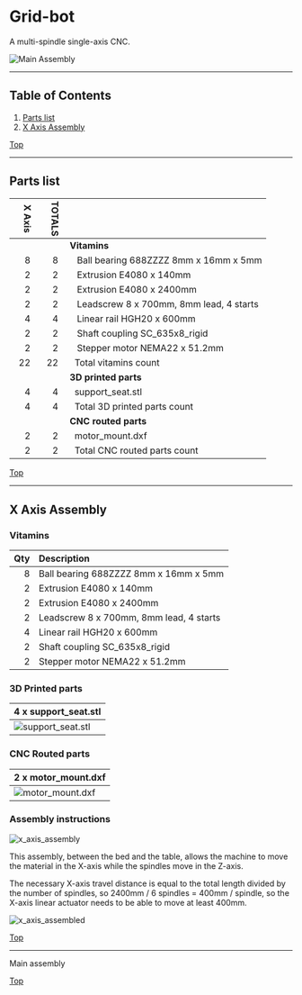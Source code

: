 <a name="TOP"></a>
# Grid-bot
A multi-spindle single-axis CNC.

![Main Assembly](assemblies/x_axis_assembled.png)

<span></span>

---
## Table of Contents
1. [Parts list](#Parts_list)
1. [X Axis Assembly](#x_axis_assembly)

<span></span>
[Top](#TOP)

---
<a name="Parts_list"></a>
## Parts list
| <span style="writing-mode: vertical-rl; text-orientation: mixed;">X&nbsp;Axis</span> | <span style="writing-mode: vertical-rl; text-orientation: mixed;">TOTALS</span> |  |
|---:|---:|:---|
|  | | **Vitamins** |
| &nbsp;&nbsp;8&nbsp; |  &nbsp;&nbsp;8&nbsp; | &nbsp;&nbsp; Ball bearing 688ZZZZ 8mm x 16mm x 5mm |
| &nbsp;&nbsp;2&nbsp; |  &nbsp;&nbsp;2&nbsp; | &nbsp;&nbsp; Extrusion E4080 x 140mm |
| &nbsp;&nbsp;2&nbsp; |  &nbsp;&nbsp;2&nbsp; | &nbsp;&nbsp; Extrusion E4080 x 2400mm |
| &nbsp;&nbsp;2&nbsp; |  &nbsp;&nbsp;2&nbsp; | &nbsp;&nbsp; Leadscrew 8 x 700mm, 8mm lead, 4 starts |
| &nbsp;&nbsp;4&nbsp; |  &nbsp;&nbsp;4&nbsp; | &nbsp;&nbsp; Linear rail HGH20 x 600mm |
| &nbsp;&nbsp;2&nbsp; |  &nbsp;&nbsp;2&nbsp; | &nbsp;&nbsp; Shaft coupling SC_635x8_rigid |
| &nbsp;&nbsp;2&nbsp; |  &nbsp;&nbsp;2&nbsp; | &nbsp;&nbsp; Stepper motor NEMA22 x 51.2mm |
| &nbsp;&nbsp;22&nbsp; | &nbsp;&nbsp;22&nbsp; | &nbsp;&nbsp;Total vitamins count |
|  | | **3D printed parts** |
| &nbsp;&nbsp;4&nbsp; |  &nbsp;&nbsp;4&nbsp; | &nbsp;&nbsp;support_seat.stl |
| &nbsp;&nbsp;4&nbsp; | &nbsp;&nbsp;4&nbsp; | &nbsp;&nbsp;Total 3D printed parts count |
|  | | **CNC routed parts** |
| &nbsp;&nbsp;2&nbsp; |  &nbsp;&nbsp;2&nbsp; | &nbsp;&nbsp;motor_mount.dxf |
| &nbsp;&nbsp;2&nbsp; | &nbsp;&nbsp;2&nbsp; | &nbsp;&nbsp;Total CNC routed parts count |

<span></span>
[Top](#TOP)

---
<a name="x_axis_assembly"></a>
## X Axis Assembly
### Vitamins
|Qty|Description|
|---:|:----------|
|8| Ball bearing 688ZZZZ 8mm x 16mm x 5mm|
|2| Extrusion E4080 x 140mm|
|2| Extrusion E4080 x 2400mm|
|2| Leadscrew 8 x 700mm, 8mm lead, 4 starts|
|4| Linear rail HGH20 x 600mm|
|2| Shaft coupling SC_635x8_rigid|
|2| Stepper motor NEMA22 x 51.2mm|


### 3D Printed parts

| 4 x support_seat.stl |
|---|
| ![support_seat.stl](stls/support_seat.png) 



### CNC Routed parts

| 2 x motor_mount.dxf |
|---|
| ![motor_mount.dxf](dxfs/motor_mount.png) 



### Assembly instructions
![x_axis_assembly](assemblies/x_axis_assembly.png)

This assembly, between the bed and the table, allows the machine to move the material in the X-axis while the spindles move in the Z-axis.

The necessary X-axis travel distance is equal to the total length divided by the number of spindles, so 2400mm / 6 spindles = 400mm / spindle, so the X-axis linear actuator needs to be able to move at least 400mm.

![x_axis_assembled](assemblies/x_axis_assembled.png)

<span></span>
[Top](#TOP)

---
Main assembly

<span></span>
[Top](#TOP)
